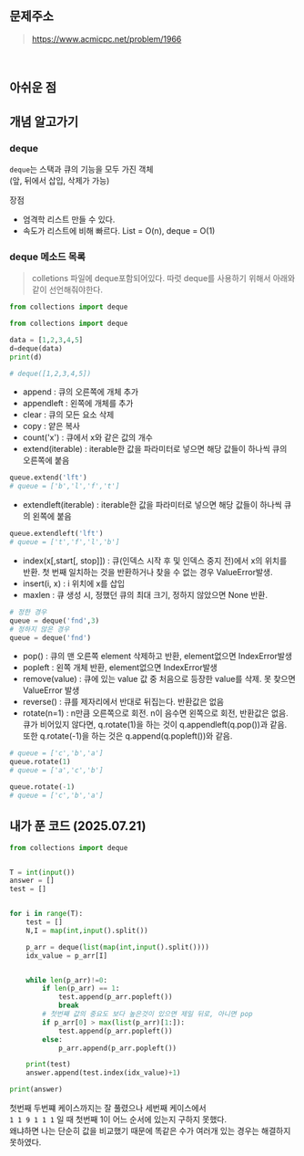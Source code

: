 ## 문제주소

> https://www.acmicpc.net/problem/1966

</br>

## 아쉬운 점

## 개념 알고가기

### deque

`deque`는 스택과 큐의 기능을 모두 가진 객체  
(앞, 뒤에서 삽입, 삭제가 가능)

장점

- 엄격학 리스트 만들 수 있다.
- 속도가 리스트에 비해 빠르다. List = O(n), deque = O(1)

### deque 메소드 목록

> colletions 파일에 deque포함되어있다. 따럿 deque를 사용하기 위해서 아래와같이 선언해줘야한다.

```py
from collections import deque
```

```py
from collections import deque

data = [1,2,3,4,5]
d=deque(data)
print(d)

# deque([1,2,3,4,5])
```

- append : 큐의 오른쪽에 개체 추가
- appendleft : 왼쪽에 개체를 추가
- clear : 큐의 모든 요소 삭제
- copy : 얕은 복사
- count('x') : 큐에서 x와 같은 값의 개수
- extend(iterable) : iterable한 값을 파라미터로 넣으면 해당 값들이 하나씩 큐의 오른쪽에 붙음

```py
queue.extend('lft')
# queue = ['b','l','f','t']
```

- extendleft(iterable) : iterable한 값을 파라미터로 넣으면 해당 값들이 하나씩 큐의 왼쪽에 붙음

```py
queue.extendleft('lft')
# queue = ['t','f','l','b']
```

- index(x[,start[, stop]]) : 큐(인덱스 시작 후 및 인덱스 중지 전)에서 x의 위치를 반환. 첫 번째 일치하는 것을 반환하거나 찾을 수 없는 경우 ValueError발생.
- insert(i, x) : i 위치에 x를 삽입
- maxlen : 큐 생성 시, 정했던 큐의 최대 크기, 정하지 않았으면 None 반환.

```py
# 정한 경우
queue = deque('fnd',3)
# 정하지 않은 경우
queue = deque('fnd')
```

- pop() : 큐의 맨 오른쪽 element 삭제하고 반환, element없으면 IndexError발생
- popleft : 왼쪽 개체 반환, element없으면 IndexError발생
- remove(value) : 큐에 있는 value 값 중 처음으로 등장한 value를 삭제. 못 찾으면 ValueError 발생
- reverse() : 큐를 제자리에서 반대로 뒤집는다. 반환값은 없음
- rotate(n=1) : n만큼 오른쪽으로 회전. n이 음수면 왼쪽으로 회전, 반환값은 없음. 큐가 비어있지 않다면, q.rotate(1)을 하는 것이 q.appendleft(q.pop())과 같음.  
  또한 q.rotate(-1)을 하는 것은 q.append(q.popleft())와 같음.

```py
# queue = ['c','b','a']
queue.rotate(1)
# queue = ['a','c','b']

queue.rotate(-1)
# queue = ['c','b','a']
```

## 내가 푼 코드 (2025.07.21)

```py
from collections import deque


T = int(input())
answer = []
test = []


for i in range(T):
    test = []
    N,I = map(int,input().split())

    p_arr = deque(list(map(int,input().split())))
    idx_value = p_arr[I]


    while len(p_arr)!=0:
        if len(p_arr) == 1:
            test.append(p_arr.popleft())
            break
        # 첫번째 값의 중요도 보다 높은것이 있으면 제일 뒤로, 아니면 pop
        if p_arr[0] > max(list(p_arr)[1:]):
            test.append(p_arr.popleft())
        else:
            p_arr.append(p_arr.popleft())

    print(test)
    answer.append(test.index(idx_value)+1)

print(answer)
```

첫번째 두번쨰 케이스까지는 잘 풀렸으나 세번째 케이스에서  
`1 1 9 1 1 1` 일 때 첫번째 1이 어느 순서에 있는지 구하지 못했다.  
왜냐하면 나는 단순히 값을 비교했기 때문에 똑같은 수가 여러개 있는 경우는 해결하지 못하였다.
